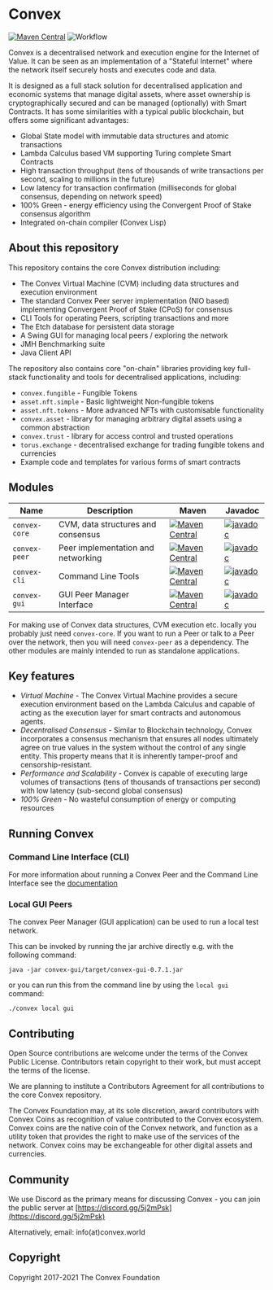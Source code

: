 # Convex

[![Maven Central](https://img.shields.io/maven-central/v/world.convex/convex.svg?label=Maven%20Central)](https://search.maven.org/search?q=world.convex)
![Workflow](https://github.com/convex-dev/convex/actions/workflows/tests.yml/badge.svg)


Convex is a decentralised network and execution engine for the Internet of Value. It can be seen as an implementation of a "Stateful Internet" where the network itself securely hosts and executes code and data.

It is designed as a full stack solution for decentralised application and economic systems that manage digital assets, where asset ownership is cryptographically secured and can be managed (optionally) with Smart Contracts. It has some similarities with a typical public blockchain, but offers some significant advantages:

- Global State model with immutable data structures and atomic transactions
- Lambda Calculus based VM supporting Turing complete Smart Contracts
- High transaction throughput (tens of thousands of write transactions per second, scaling to millions in the future)
- Low latency for transaction confirmation (milliseconds for global consensus, depending on network speed)
- 100% Green - energy efficiency using the Convergent Proof of Stake consensus algorithm
- Integrated on-chain compiler (Convex Lisp)

## About this repository

This repository contains the core Convex distribution including:

- The Convex Virtual Machine (CVM) including data structures and execution environment
- The standard Convex Peer server implementation (NIO based) implementing Convergent Proof of Stake (CPoS) for consensus
- CLI Tools for operating Peers, scripting transactions and more
- The Etch database for persistent data storage
- A Swing GUI for managing local peers / exploring the network
- JMH Benchmarking suite
- Java Client API

The repository also contains core "on-chain" libraries providing key full-stack functionality and tools for decentralised applications, including:

- `convex.fungible` - Fungible Tokens
- `asset.nft.simple` - Basic lightweight Non-fungible tokens
- `asset.nft.tokens` - More advanced NFTs with customisable functionality
- `convex.asset` - library for managing arbitrary digital assets using a common abstraction
- `convex.trust` - library for access control and trusted operations
- `torus.exchange` - decentralised exchange for trading fungible tokens and currencies
- Example code and templates for various forms of smart contracts

## Modules

| Name  | Description | Maven | Javadoc |
| ----- | ----------- | ----- | ------- |
| `convex-core` | CVM, data structures and consensus | [![Maven Central](https://img.shields.io/maven-central/v/world.convex/convex-core.svg?label=Maven%20Central)](https://search.maven.org/search?q=world.convex) | [![javadoc](https://javadoc.io/badge2/world.convex/convex-core/javadoc.svg)](https://javadoc.io/doc/world.convex/convex-core) |
| `convex-peer` | Peer implementation and networking | [![Maven Central](https://img.shields.io/maven-central/v/world.convex/convex-peer.svg?label=Maven%20Central)](https://search.maven.org/search?q=world.convex) | [![javadoc](https://javadoc.io/badge2/world.convex/convex-peer/javadoc.svg)](https://javadoc.io/doc/world.convex/convex-peer) |
| `convex-cli` | Command Line Tools | [![Maven Central](https://img.shields.io/maven-central/v/world.convex/convex-cli.svg?label=Maven%20Central)](https://search.maven.org/search?q=world.convex) | [![javadoc](https://javadoc.io/badge2/world.convex/convex-cli/javadoc.svg)](https://javadoc.io/doc/world.convex/convex-cli) |
| `convex-gui` | GUI Peer Manager Interface | [![Maven Central](https://img.shields.io/maven-central/v/world.convex/convex-gui.svg?label=Maven%20Central)](https://search.maven.org/search?q=world.convex) | [![javadoc](https://javadoc.io/badge2/world.convex/convex-gui/javadoc.svg)](https://javadoc.io/doc/world.convex/convex-gui) |

For making use of Convex data structures, CVM execution etc. locally you probably just need `convex-core`. If you want to run a Peer or talk to a Peer over the network, then you will need `convex-peer` as a dependency. The other modules are mainly intended to run as standalone applications.

## Key features

* *Virtual Machine* - The Convex Virtual Machine provides a secure execution environment based on the Lambda Calculus and capable of acting as the execution layer for smart contracts and autonomous agents.
* *Decentralised Consensus* - Similar to Blockchain technology, Convex incorporates a consensus mechanism that ensures all nodes ultimately agree on true values in the system without the control of any single entity. This property means that it is inherently tamper-proof and censorship-resistant.
* *Performance and Scalability* - Convex is capable of executing large volumes of transactions (tens of thousands of transactions per second) with low latency (sub-second global consensus)
* *100% Green* - No wasteful consumption of energy or computing resources

## Running Convex

### Command Line Interface (CLI)

For more information about running a Convex Peer and the Command Line Interface see the [documentation](https://convex-dev.github.io/convex/convex-cli/)

### Local GUI Peers

The convex Peer Manager (GUI application) can be used to run a local test network.

This can be invoked by running the jar archive directly e.g. with the following command:

`java -jar convex-gui/target/convex-gui-0.7.1.jar`

or you can run this from the command line by using the `local gui` command:

```
./convex local gui
```


## Contributing

Open Source contributions are welcome under the terms of the Convex Public License. Contributors retain copyright to their work, but must accept the terms of the license.

We are planning to institute a Contributors Agreement for all contributions to the core Convex repository.

The Convex Foundation may, at its sole discretion, award contributors with Convex Coins as recognition of value contributed to the Convex ecosystem. Convex coins are the native coin of the Convex network, and function as a utility token that provides the right to make use of the services of the network. Convex coins may be exchangeable for other digital assets and currencies.

## Community

We use Discord as the primary means for discussing Convex - you can join the public server at [https://discord.gg/5j2mPsk](https://discord.gg/5j2mPsk)

Alternatively, email: info(at)convex.world

## Copyright

Copyright 2017-2021 The Convex Foundation
